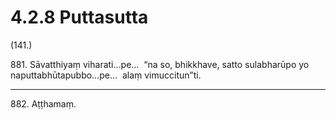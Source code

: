 # 4.2.8 Puttasutta

(141.)

881\. Sāvatthiyaṃ viharati…pe…  “na so, bhikkhave, satto sulabharūpo yo naputtabhūtapubbo…pe…  alaṃ vimuccitun”ti.

---

882\. Aṭṭhamaṃ.
